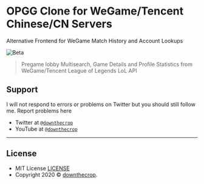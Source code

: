 # OPGG Clone for WeGame/Tencent Chinese/CN Servers

Alternative Frontend for WeGame Match History and Account Lookups

![Beta](https://i.imgur.com/8MNDcaf.png)

> Pregame lobby Multisearch, Game Details and Profile Statistics from WeGame/Tencent League of Legends LoL API

## Support

I will not respond to errors or problems on Twitter but you should still follow me. Report problems here

- Twitter at <a href="http://twitter.com/downthecrop" target="_blank">`@downthecrop`</a>
- YouTube at <a href="http://youtube.com/downthecrop" target="_blank">`@downthecrop`</a>

---

## License

- MIT License <a href="https://github.com/downthecrop/opgg-clone/blob/main/LICENSE">LICENSE</a>
- Copyright 2020 © <a href="https://downthecrop.xyz/" target="_blank">downthecrop</a>.
